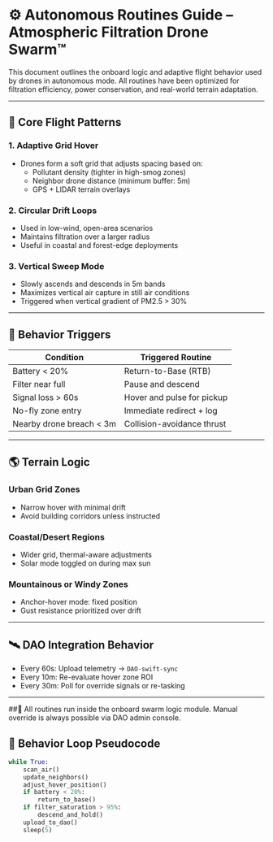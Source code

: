 # ⚙️ Autonomous Routines Guide – Atmospheric Filtration Drone Swarm™

This document outlines the onboard logic and adaptive flight behavior used by drones in autonomous mode. All routines have been optimized for filtration efficiency, power conservation, and real-world terrain adaptation.

---

## 🧠 Core Flight Patterns

### 1. **Adaptive Grid Hover**
- Drones form a soft grid that adjusts spacing based on:
  - Pollutant density (tighter in high-smog zones)
  - Neighbor drone distance (minimum buffer: 5m)
  - GPS + LIDAR terrain overlays

### 2. **Circular Drift Loops**
- Used in low-wind, open-area scenarios
- Maintains filtration over a larger radius
- Useful in coastal and forest-edge deployments

### 3. **Vertical Sweep Mode**
- Slowly ascends and descends in 5m bands
- Maximizes vertical air capture in still air conditions
- Triggered when vertical gradient of PM2.5 > 30%

---

## 🚨 Behavior Triggers

| Condition | Triggered Routine |
|----------|-------------------|
| Battery < 20% | Return-to-Base (RTB) |
| Filter near full | Pause and descend |
| Signal loss > 60s | Hover and pulse for pickup |
| No-fly zone entry | Immediate redirect + log |
| Nearby drone breach < 3m | Collision-avoidance thrust |

---

## 🌎 Terrain Logic

### Urban Grid Zones
- Narrow hover with minimal drift
- Avoid building corridors unless instructed

### Coastal/Desert Regions
- Wider grid, thermal-aware adjustments
- Solar mode toggled on during max sun

### Mountainous or Windy Zones
- Anchor-hover mode: fixed position
- Gust resistance prioritized over drift

---

## 🛰️ DAO Integration Behavior

- Every 60s: Upload telemetry → `DAO-swift-sync`
- Every 10m: Re-evaluate hover zone ROI
- Every 30m: Poll for override signals or re-tasking

---

##📌 All routines run inside the onboard swarm logic module. Manual override is always possible via DAO admin console.

## 🔁 Behavior Loop Pseudocode

```python
while True:
    scan_air()
    update_neighbors()
    adjust_hover_position()
    if battery < 20%:
        return_to_base()
    if filter_saturation > 95%:
        descend_and_hold()
    upload_to_dao()
    sleep(5)

